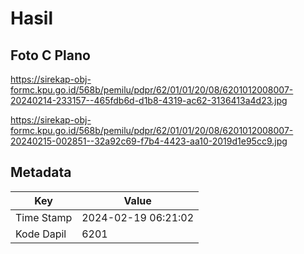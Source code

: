 # Hasil

## Foto C Plano

https://sirekap-obj-formc.kpu.go.id/568b/pemilu/pdpr/62/01/01/20/08/6201012008007-20240214-233157--465fdb6d-d1b8-4319-ac62-3136413a4d23.jpg

https://sirekap-obj-formc.kpu.go.id/568b/pemilu/pdpr/62/01/01/20/08/6201012008007-20240215-002851--32a92c69-f7b4-4423-aa10-2019d1e95cc9.jpg


## Metadata

| Key        | Value               |
| ---------- | ------------------- |
| Time Stamp | 2024-02-19 06:21:02 |
| Kode Dapil | 6201                |



